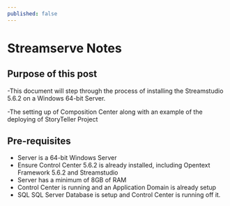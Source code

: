 ```yaml
---
published: false
---
```

# Streamserve Notes

## Purpose of this post

-This document will step through the process of installing the Streamstudio 5.6.2 on a Windows 64-bit Server.

-The setting up of Composition Center along with an example of the deploying of StoryTeller Project

## Pre-requisites

- Server is a 64-bit Windows Server
- Ensure Control Center 5.6.2 is already installed, including Opentext Framework 5.6.2 and Streamstudio
- Server has a minimum of 8GB of RAM
- Control Center is running and an Application Domain is already setup
- SQL SQL Server Database is setup and Control Center is running off it.







